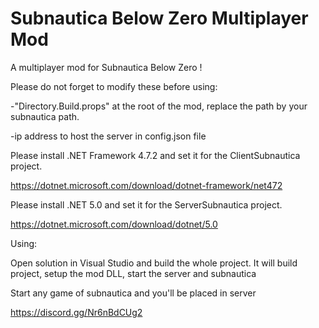 # Subnautica Below Zero Multiplayer Mod
A multiplayer mod for Subnautica Below Zero !

Please do not forget to modify these before using:

-"Directory.Build.props" at the root of the mod, replace the path by your subnautica path.

-ip address to host the server in config.json file


Please install .NET Framework 4.7.2 and set it for the ClientSubnautica project.

https://dotnet.microsoft.com/download/dotnet-framework/net472


Please install .NET 5.0 and set it for the ServerSubnautica project.

https://dotnet.microsoft.com/download/dotnet/5.0


Using:

Open solution in Visual Studio and build the whole project. It will build project, setup the mod DLL, start the server and subnautica

Start any game of subnautica and you'll be placed in server

https://discord.gg/Nr6nBdCUg2
